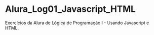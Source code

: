 # Alura_Log01_Javascript_HTML
Exercícios da Alura de Lógica de Programação I - Usando Javascript e HTML.
